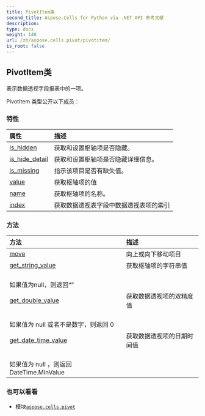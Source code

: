 ```yaml
---
title: PivotItem类
second_title: Aspose.Cells for Python via .NET API 参考文献
description:
type: docs
weight: 140
url: /zh/aspose.cells.pivot/pivotitem/
is_root: false
---
```

## PivotItem类
表示数据透视字段报表中的一项。



PivotItem 类型公开以下成员：

### 特性
|属性|描述|
| :- | :- |
| [is_hidden](/cells/python-net/zh/aspose.cells.pivot/pivotitem/is_hidden) |获取和设置枢轴项是否隐藏。|
| [is_hide_detail](/cells/python-net/zh/aspose.cells.pivot/pivotitem/is_hide_detail) |获取和设置枢轴项是否隐藏详细信息。|
| [is_missing](/cells/python-net/zh/aspose.cells.pivot/pivotitem/is_missing) |指示该项目是否有缺失值。|
| [value](/cells/python-net/zh/aspose.cells.pivot/pivotitem/value) |获取枢轴项的值|
| [name](/cells/python-net/zh/aspose.cells.pivot/pivotitem/name) |获取枢轴项的名称。|
| [index](/cells/python-net/zh/aspose.cells.pivot/pivotitem/index) |获取数据透视表字段中数据透视表项的索引|


### 方法
|方法|描述|
| :- | :- |
| [move](/cells/python-net/zh/aspose.cells.pivot/pivotitem/move/#int-bool) |向上或向下移动项目|
| [get_string_value](/cells/python-net/zh/aspose.cells.pivot/pivotitem/get_string_value/#) |获取枢轴项的字符串值<br/>如果值为null，则返回“”|
| [get_double_value](/cells/python-net/zh/aspose.cells.pivot/pivotitem/get_double_value/#) |获取数据透视项的双精度值<br/>如果值为 null 或者不是数字，则返回 0|
| [get_date_time_value](/cells/python-net/zh/aspose.cells.pivot/pivotitem/get_date_time_value/#) |获取数据透视项的日期时间值<br/>如果值为 null ，则返回 DateTime.MinValue|



### 也可以看看
* 模块[`aspose.cells.pivot`](..)
